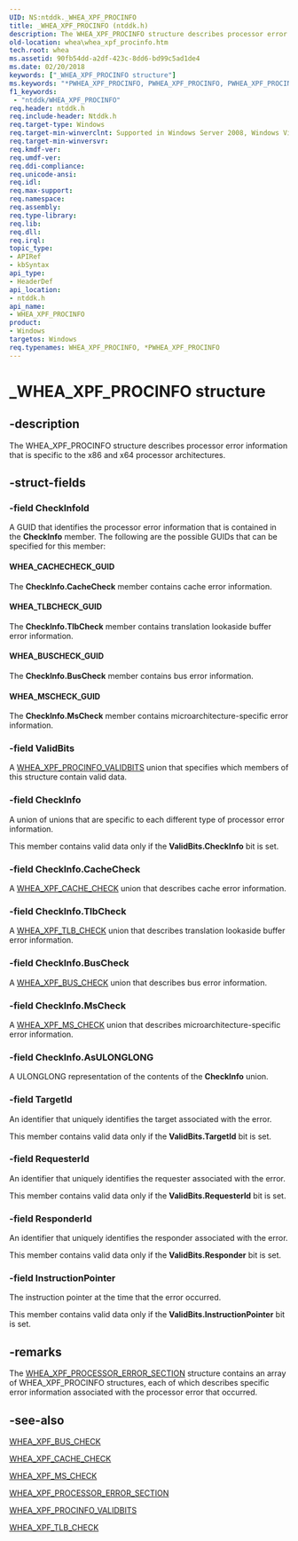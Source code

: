 ```yaml
---
UID: NS:ntddk._WHEA_XPF_PROCINFO
title: _WHEA_XPF_PROCINFO (ntddk.h)
description: The WHEA_XPF_PROCINFO structure describes processor error information that is specific to the x86 and x64 processor architectures.
old-location: whea\whea_xpf_procinfo.htm
tech.root: whea
ms.assetid: 90fb54dd-a2df-423c-8dd6-bd99c5ad1de4
ms.date: 02/20/2018
keywords: ["_WHEA_XPF_PROCINFO structure"]
ms.keywords: "*PWHEA_XPF_PROCINFO, PWHEA_XPF_PROCINFO, PWHEA_XPF_PROCINFO structure pointer [WHEA Drivers and Applications], WHEA_XPF_PROCINFO, WHEA_XPF_PROCINFO structure [WHEA Drivers and Applications], _WHEA_XPF_PROCINFO, ntddk/PWHEA_XPF_PROCINFO, ntddk/WHEA_XPF_PROCINFO, whea.whea_xpf_procinfo, whearef_adb42f7c-687b-47ef-b3fe-312ef995e5c5.xml"
f1_keywords:
 - "ntddk/WHEA_XPF_PROCINFO"
req.header: ntddk.h
req.include-header: Ntddk.h
req.target-type: Windows
req.target-min-winverclnt: Supported in Windows Server 2008, Windows Vista SP1, and later versions of Windows.
req.target-min-winversvr: 
req.kmdf-ver: 
req.umdf-ver: 
req.ddi-compliance: 
req.unicode-ansi: 
req.idl: 
req.max-support: 
req.namespace: 
req.assembly: 
req.type-library: 
req.lib: 
req.dll: 
req.irql: 
topic_type:
- APIRef
- kbSyntax
api_type:
- HeaderDef
api_location:
- ntddk.h
api_name:
- WHEA_XPF_PROCINFO
product:
- Windows
targetos: Windows
req.typenames: WHEA_XPF_PROCINFO, *PWHEA_XPF_PROCINFO
---
```


# _WHEA_XPF_PROCINFO structure


## -description


The WHEA_XPF_PROCINFO structure describes processor error information that is specific to the x86 and x64 processor architectures.


## -struct-fields




### -field CheckInfoId

A GUID that identifies the processor error information that is contained in the <b>CheckInfo</b> member. The following are the possible GUIDs that can be specified for this member:





#### WHEA_CACHECHECK_GUID

The <b>CheckInfo.CacheCheck</b> member contains cache error information.



#### WHEA_TLBCHECK_GUID

The <b>CheckInfo.TlbCheck</b> member contains translation lookaside buffer error information.



#### WHEA_BUSCHECK_GUID

The <b>CheckInfo.BusCheck</b> member contains bus error information.



#### WHEA_MSCHECK_GUID

The <b>CheckInfo.MsCheck</b> member contains microarchitecture-specific error information.


### -field ValidBits

A <a href="https://docs.microsoft.com/windows-hardware/drivers/ddi/ntddk/ns-ntddk-_whea_xpf_procinfo_validbits">WHEA_XPF_PROCINFO_VALIDBITS</a> union that specifies which members of this structure contain valid data.


### -field CheckInfo

A union of unions that are specific to each different type of processor error information.

This member contains valid data only if the <b>ValidBits.CheckInfo</b> bit is set.




### -field CheckInfo.CacheCheck

A <a href="https://docs.microsoft.com/windows-hardware/drivers/ddi/ntddk/ns-ntddk-_whea_xpf_cache_check">WHEA_XPF_CACHE_CHECK</a> union that describes cache error information. 


### -field CheckInfo.TlbCheck

A <a href="https://docs.microsoft.com/windows-hardware/drivers/ddi/ntddk/ns-ntddk-_whea_xpf_tlb_check">WHEA_XPF_TLB_CHECK</a> union that describes translation lookaside buffer error information. 


### -field CheckInfo.BusCheck

A <a href="https://docs.microsoft.com/windows-hardware/drivers/ddi/ntddk/ns-ntddk-_whea_xpf_bus_check">WHEA_XPF_BUS_CHECK</a> union that describes bus error information.


### -field CheckInfo.MsCheck

A <a href="https://docs.microsoft.com/windows-hardware/drivers/ddi/ntddk/ns-ntddk-_whea_xpf_ms_check">WHEA_XPF_MS_CHECK</a> union that describes microarchitecture-specific error information. 


### -field CheckInfo.AsULONGLONG

A ULONGLONG representation of the contents of the <b>CheckInfo</b> union.


### -field TargetId

An identifier that uniquely identifies the target associated with the error.

This member contains valid data only if the <b>ValidBits.TargetId</b> bit is set.


### -field RequesterId

An identifier that uniquely identifies the requester associated with the error.

This member contains valid data only if the <b>ValidBits.RequesterId</b> bit is set.


### -field ResponderId

An identifier that uniquely identifies the responder associated with the error.

This member contains valid data only if the <b>ValidBits.Responder</b> bit is set.


### -field InstructionPointer

The instruction pointer at the time that the error occurred.

This member contains valid data only if the <b>ValidBits.InstructionPointer</b> bit is set.


## -remarks



The <a href="https://msdn.microsoft.com/library/windows/hardware/ff560655">WHEA_XPF_PROCESSOR_ERROR_SECTION</a> structure contains an array of WHEA_XPF_PROCINFO structures, each of which describes specific error information associated with the processor error that occurred.




## -see-also




<a href="https://docs.microsoft.com/windows-hardware/drivers/ddi/ntddk/ns-ntddk-_whea_xpf_bus_check">WHEA_XPF_BUS_CHECK</a>



<a href="https://docs.microsoft.com/windows-hardware/drivers/ddi/ntddk/ns-ntddk-_whea_xpf_cache_check">WHEA_XPF_CACHE_CHECK</a>



<a href="https://docs.microsoft.com/windows-hardware/drivers/ddi/ntddk/ns-ntddk-_whea_xpf_ms_check">WHEA_XPF_MS_CHECK</a>



<a href="https://msdn.microsoft.com/library/windows/hardware/ff560655">WHEA_XPF_PROCESSOR_ERROR_SECTION</a>



<a href="https://docs.microsoft.com/windows-hardware/drivers/ddi/ntddk/ns-ntddk-_whea_xpf_procinfo_validbits">WHEA_XPF_PROCINFO_VALIDBITS</a>



<a href="https://docs.microsoft.com/windows-hardware/drivers/ddi/ntddk/ns-ntddk-_whea_xpf_tlb_check">WHEA_XPF_TLB_CHECK</a>
 

 

